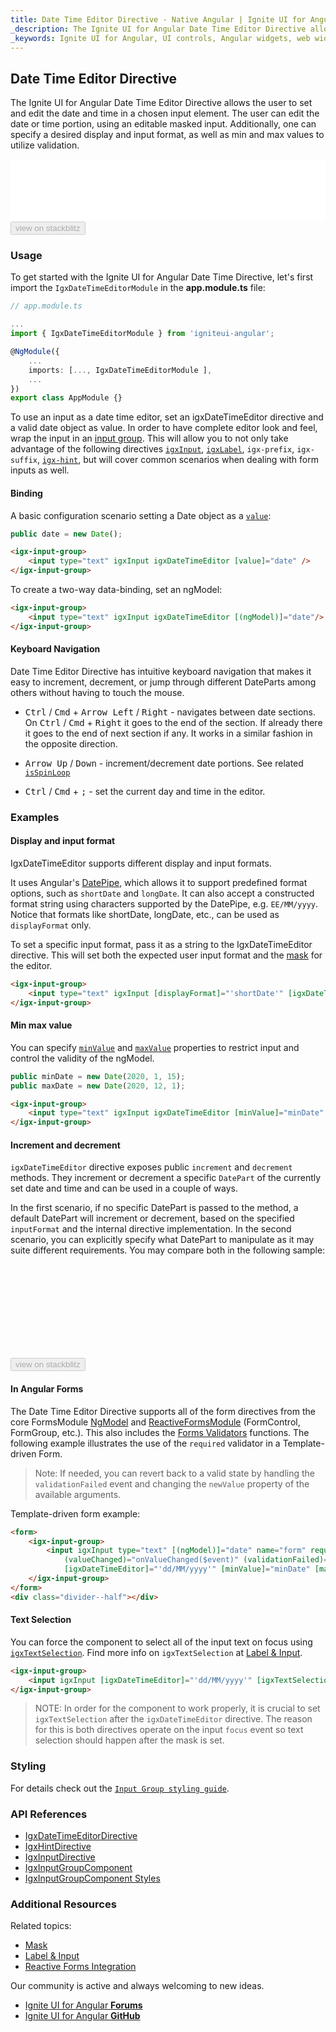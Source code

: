 ```yaml
---
title: Date Time Editor Directive - Native Angular | Ignite UI for Angular 
_description: The Ignite UI for Angular Date Time Editor Directive allows the user to handle date and time using a Date Object.
_keywords: Ignite UI for Angular, UI controls, Angular widgets, web widgets, UI widgets, Angular, Native Angular Components Suite, Native Angular Controls, Native Angular Components Library, Native Angular Components, Angular Date Time Editor Directive, Angular Date Time Directive control, Date Time Editor, Angular Date Time Directive
---
```



## Date Time Editor Directive
<p class="highlight">The Ignite UI for Angular Date Time Editor Directive allows the user to set and edit the date and time in a chosen input element. The user can edit the date or time portion, using an editable masked input. Additionally, one can specify a desired display and input format, as well as min and max values to utilize validation.</p>
<div class="divider"></div>

<div class="sample-container loading" style="height:100px">
    <iframe id="datetime-basic-iframe" src="{environment:demosBaseUrl}/scheduling/datetime-basic" width="100%" height="100%" seamless="" frameBorder="0" onload="onSampleIframeContentLoaded(this);"></iframe>
</div>
<div>
    <button data-localize="stackblitz" disabled class="stackblitz-btn" data-iframe-id="datetime-basic-iframe" data-demos-base-url="{environment:demosBaseUrl}">view on stackblitz</button>
</div>
<div class="divider--half"></div>


### Usage
To get started with the Ignite UI for Angular Date Time Directive, let's first import the `IgxDateTimeEditorModule` in the **app.module.ts** file:

```typescript
// app.module.ts

...
import { IgxDateTimeEditorModule } from 'igniteui-angular';

@NgModule({
    ...
    imports: [..., IgxDateTimeEditorModule ],
    ...
})
export class AppModule {}
```


To use an input as a date time editor, set an igxDateTimeEditor directive and a valid date object as value. In order to have complete editor look and feel, wrap the input in an [input group](input_group.md). This will allow you to not only take advantage of the following directives [`igxInput`]({environment:angularApiUrl}/classes/igxinputdirective.html), [`igxLabel`]({environment:angularApiUrl}/classes/igxlabeldirective.html), `igx-prefix`, `igx-suffix`, [`igx-hint`]({environment:angularApiUrl}/classes/igxhintdirective.html), but will cover common scenarios when dealing with form inputs as well.

#### Binding 
A basic configuration scenario setting a Date object as a [`value`]({environment:angularApiUrl}/classes/igxdatetimeeditordirective.html#value):
```typescript
public date = new Date();
```

```html
<igx-input-group>
    <input type="text" igxInput igxDateTimeEditor [value]="date" />
</igx-input-group>
```

To create a two-way data-binding, set an ngModel:
```html
<igx-input-group>
    <input type="text" igxInput igxDateTimeEditor [(ngModel)]="date"/>
</igx-input-group>
```
<div class="divider--half"></div>


#### Keyboard Navigation
Date Time Editor Directive has intuitive keyboard navigation that makes it easy to increment, decrement, or jump through different DateParts among others without having to touch the mouse.

- <kbd>Ctrl</kbd> / <kbd>Cmd</kbd> + <kbd>Arrow Left</kbd> / <kbd>Right</kbd> - navigates between date sections. On <kbd>Ctrl</kbd> / <kbd>Cmd</kbd> + <kbd>Right</kbd> it goes to the end of the section. If already there it goes to the end of next section if any. It works in a similar fashion in the opposite direction.

- <kbd>Arrow Up</kbd> / <kbd>Down</kbd> - increment/decrement date portions. See related [`isSpinLoop`]({environment:angularApiUrl}/classes/igxdatetimeeditordirective.html#isspinloop)

- <kbd>Ctrl</kbd> / <kbd>Cmd</kbd> + <kbd>;</kbd> - set the current day and time in the editor.


### Examples

#### Display and input format
IgxDateTimeEditor supports different display and input formats.

It uses Angular's [DatePipe](https://angular.io/api/common/DatePipe), which allows it to support predefined format options, such as `shortDate` and `longDate`. It can also accept a constructed format string using characters supported by the DatePipe, e.g. `EE/MM/yyyy`. Notice that formats like shortDate, longDate, etc., can be used as `displayFormat` only.

To set a specific input format, pass it as a string to the IgxDateTimeEditor directive. This will set both the expected user input format and the [mask](mask.md) for the editor.


```html
<igx-input-group>
    <input type="text" igxInput [displayFormat]="'shortDate'" [igxDateTimeEditor]="'dd/MM/yyyy'" [(ngModel)]="date"/>
</igx-input-group>
```

#### Min max value
You can specify [`minValue`]({environment:angularApiUrl}/classes/igxdatetimeeditordirective.html#minvalue) and [`maxValue`]({environment:angularApiUrl}/classes/igxdatetimeeditordirective.html#maxvalue) properties to restrict input and control the validity of the ngModel.
```typescript
public minDate = new Date(2020, 1, 15);
public maxDate = new Date(2020, 12, 1);
``` 

```html
<igx-input-group>
    <input type="text" igxInput igxDateTimeEditor [minValue]="minDate" [maxValue]="maxDate" [(ngModel)]="date"/>
</igx-input-group>

```

#### Increment and decrement
`igxDateTimeEditor` directive exposes public `increment` and `decrement` methods. They increment or decrement a specific `DatePart` of the currently set date and time and can be used in a couple of ways.

In the first scenario, if no specific DatePart is passed to the method, a default DatePart will increment or decrement, based on the specified `inputFormat` and the internal directive implementation.
In the second scenario, you can explicitly specify what DatePart to manipulate as it may suite different requirements.
You may compare both in the following sample:
<div class="sample-container loading" style="height:150px">
    <iframe id="datetime-advanced-iframe" data-src="{environment:demosBaseUrl}/scheduling/datetime-advanced" width="100%" height="100%" seamless="" frameBorder="0" class="lazyload"></iframe>
</div>
<div>
    <button data-localize="stackblitz" disabled class="stackblitz-btn" data-iframe-id="datetime-advanced-iframe" data-demos-base-url="{environment:demosBaseUrl}">view on stackblitz</button>
</div>
<div class="divider--half"></div>


#### In Angular Forms
The Date Time Editor Directive supports all of the form directives from the core FormsModule [NgModel](https://angular.io/api/forms/NgModel) and [ReactiveFormsModule](https://angular.io/api/forms/ReactiveFormsModule) (FormControl, FormGroup, etc.). This also includes the [Forms Validators](https://angular.io/api/forms/Validators) functions. The following example illustrates the use of the `required` validator in a Template-driven Form.

> Note: If needed, you can revert back to a valid state by handling the `validationFailed` event and changing the `newValue` property of the available arguments.

Template-driven form example:
```html
<form>
    <igx-input-group>
        <input igxInput type="text" [(ngModel)]="date" name="form" required
            (valueChanged)="onValueChanged($event)" (validationFailed)="onValidationFailed($event)"
            [igxDateTimeEditor]="'dd/MM/yyyy'" [minValue]="minDate" [maxValue]="maxDate" [isSpinLoop]="false" />
    </igx-input-group>
</form>
<div class="divider--half"></div>
```

#### Text Selection
You can force the component to select all of the input text on focus using [`igxTextSelection`]({environment:angularApiUrl}/classes/igxtextselectiondirective.html). Find more info on `igxTextSelection` at [Label & Input](label_input.md#focus--text-selection).

```html
<igx-input-group>
    <input igxInput [igxDateTimeEditor]="'dd/MM/yyyy'" [igxTextSelection]="true"/>
</igx-input-group>
```

> NOTE: In order for the component to work properly, it is crucial to set `igxTextSelection` after the `igxDateTimeEditor` directive. The reason for this is both directives operate on the input `focus` event so text selection should happen after the mask is set.

### Styling 
For details check out the [`Input Group styling guide`](input_group.md#styling).
<div class="divider--half"></div>

### API References
* [IgxDateTimeEditorDirective]({environment:angularApiUrl}/classes/igxdatetimeeditordirective.html)
* [IgxHintDirective]({environment:angularApiUrl}/classes/igxhintdirective.html)
* [IgxInputDirective]({environment:angularApiUrl}/classes/igxinputdirective.html)
* [IgxInputGroupComponent]({environment:angularApiUrl}/classes/igxinputgroupcomponent.html)
* [IgxInputGroupComponent Styles]({environment:sassApiUrl}/index.html#function-igx-input-group-theme)

<div class="divider--half"></div>


### Additional Resources
Related topics:
* [Mask](mask.md)
* [Label & Input](label_input.md)
* [Reactive Forms Integration](input_group_reactive_forms.md)


Our community is active and always welcoming to new ideas.
* [Ignite UI for Angular **Forums**](https://www.infragistics.com/community/forums/f/ignite-ui-for-angular)
* [Ignite UI for Angular **GitHub**](https://github.com/IgniteUI/igniteui-angular)
